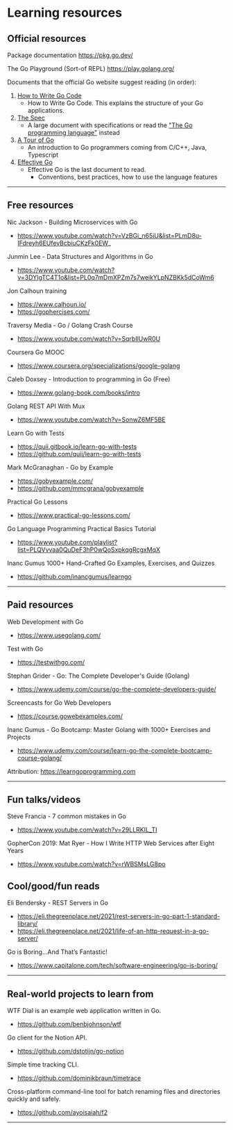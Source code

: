 # Learning resources

## Official resources

Package documentation
https://pkg.go.dev/

The Go Playground (Sort-of REPL)
https://play.golang.org/

Documents that the official Go website suggest reading (in order):
1. [How to Write Go Code](https://golang.org/doc/code)
    - How to Write Go Code. This explains the structure of your Go applications.
2. [The Spec](https://golang.org/ref/spec)
    - A large document with specifications or read the ["The Go programming language"](https://www.gopl.io/) instead
3. [A Tour of Go](https://tour.golang.org/welcome/1)
    - An introduction to Go programmers coming from C/C++, Java, Typescript
4. [Effective Go](https://golang.org/doc/effective_go)
    - Effective Go is the last document to read.
        - Conventions, best practices, how to use the language features


----------------------------------------------------------------------------


## Free resources

Nic Jackson - Building Microservices with Go
- https://www.youtube.com/watch?v=VzBGi_n65iU&list=PLmD8u-IFdreyh6EUfevBcbiuCKzFk0EW_

Junmin Lee - Data Structures and Algorithms in Go
- https://www.youtube.com/watch?v=3DYIgTC4T1o&list=PL0q7mDmXPZm7s7weikYLpNZBKk5dCoWm6

Jon Calhoun training
- https://www.calhoun.io/
- https://gophercises.com/

Traversy Media - Go / Golang Crash Course
- https://www.youtube.com/watch?v=SqrbIlUwR0U
<!-- min 26.50 -->

Coursera Go MOOC
- https://www.coursera.org/specializations/google-golang
<!-- 2. Functions, Methods, and Interfaces in Go -->

Caleb Doxsey - Introduction to programming in Go (Free)
- https://www.golang-book.com/books/intro

Golang REST API With Mux
- https://www.youtube.com/watch?v=SonwZ6MF5BE

Learn Go with Tests
- https://quii.gitbook.io/learn-go-with-tests
- https://github.com/quii/learn-go-with-tests

Mark McGranaghan - Go by Example
- https://gobyexample.com/
- https://github.com/mmcgrana/gobyexample

Practical Go Lessons
- https://www.practical-go-lessons.com/

Go Language Programming Practical Basics Tutorial
- https://www.youtube.com/playlist?list=PLQVvvaa0QuDeF3hP0wQoSxpkqgRcgxMqX

Inanc Gumus 1000+ Hand-Crafted Go Examples, Exercises, and Quizzes
- https://github.com/inancgumus/learngo

----------------------------------------------------------------------------


## Paid resources

Web Development with Go
- https://www.usegolang.com/
<!-- start this training -->

Test with Go
- https://testwithgo.com/
<!-- start this training -->

Stephan Grider - Go: The Complete Developer's Guide (Golang)
- https://www.udemy.com/course/go-the-complete-developers-guide/

Screencasts for Go Web Developers
- https://course.gowebexamples.com/

Inanc Gumus - Go Bootcamp: Master Golang with 1000+ Exercises and Projects
- https://www.udemy.com/course/learn-go-the-complete-bootcamp-course-golang/

Attribution:
https://learngoprogramming.com


----------------------------------------------------------------------------

## Fun talks/videos

Steve Francia - 7 common mistakes in Go
- https://www.youtube.com/watch?v=29LLRKIL_TI

GopherCon 2019: Mat Ryer - How I Write HTTP Web Services after Eight Years
- https://www.youtube.com/watch?v=rWBSMsLG8po

## Cool/good/fun reads

Eli Bendersky - REST Servers in Go
- https://eli.thegreenplace.net/2021/rest-servers-in-go-part-1-standard-library/
- https://eli.thegreenplace.net/2021/life-of-an-http-request-in-a-go-server/

Go is Boring...And That’s Fantastic!
- https://www.capitalone.com/tech/software-engineering/go-is-boring/


----------------------------------------------------------------------------


## Real-world projects to learn from

WTF Dial is an example web application written in Go.
- https://github.com/benbjohnson/wtf

Go client for the Notion API.
- https://github.com/dstotijn/go-notion

Simple time tracking CLI.
- https://github.com/dominikbraun/timetrace

Cross-platform command-line tool for batch renaming files and directories quickly and safely.
- https://github.com/ayoisaiah/f2


----------------------------------------------------------------------------
